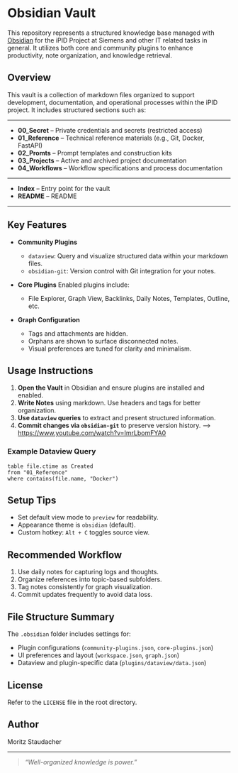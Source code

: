 # Obsidian Vault

This repository represents a structured knowledge base managed with [Obsidian](https://obsidian.md/) for the iPID Project at Siemens and other IT related tasks in general. It utilizes both core and community plugins to enhance productivity, note organization, and knowledge retrieval.

## Overview

This vault is a collection of markdown files organized to support development, documentation, and operational processes within the iPID project. It includes structured sections such as:

---
- **00_Secret** – Private credentials and secrets (restricted access)
- **01_Reference** – Technical reference materials (e.g., Git, Docker, FastAPI)
- **02_Promts** – Prompt templates and construction kits
- **03_Projects** – Active and archived project documentation
- **04_Workflows** – Workflow specifications and process documentation
---
- **Index**  – Entry point for the vault
- **README**  – README
---
## Key Features

- **Community Plugins**
  - `dataview`: Query and visualize structured data within your markdown files.
  - `obsidian-git`: Version control with Git integration for your notes.

- **Core Plugins**
  Enabled plugins include:
  - File Explorer, Graph View, Backlinks, Daily Notes, Templates, Outline, etc.

- **Graph Configuration**
  - Tags and attachments are hidden.
  - Orphans are shown to surface disconnected notes.
  - Visual preferences are tuned for clarity and minimalism.

## Usage Instructions

1. **Open the Vault** in Obsidian and ensure plugins are installed and enabled.
2. **Write Notes** using markdown. Use headers and tags for better organization.
3. **Use `dataview` queries** to extract and present structured information.
4. **Commit changes via `obsidian-git`** to preserve version history.
	--> https://www.youtube.com/watch?v=ImrLbomFYA0
### Example Dataview Query

```dataview
table file.ctime as Created
from "01_Reference"
where contains(file.name, "Docker")
```

## Setup Tips

- Set default view mode to `preview` for readability.
- Appearance theme is `obsidian` (default).
- Custom hotkey: `Alt + C` toggles source view.

## Recommended Workflow

1. Use daily notes for capturing logs and thoughts.
2. Organize references into topic-based subfolders.
3. Tag notes consistently for graph visualization.
4. Commit updates frequently to avoid data loss.

## File Structure Summary

The `.obsidian` folder includes settings for:

- Plugin configurations (`community-plugins.json`, `core-plugins.json`)
- UI preferences and layout (`workspace.json`, `graph.json`)
- Dataview and plugin-specific data (`plugins/dataview/data.json`)

## License

Refer to the `LICENSE` file in the root directory.

## Author

Moritz Staudacher

---

> _“Well-organized knowledge is power.”_
